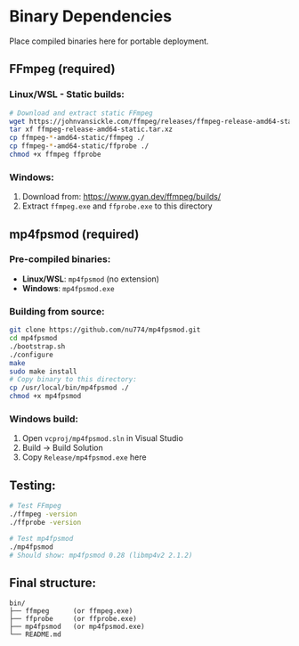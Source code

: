 # Binary Dependencies

Place compiled binaries here for portable deployment.

## FFmpeg (required)

### Linux/WSL - Static builds:
```bash
# Download and extract static FFmpeg
wget https://johnvansickle.com/ffmpeg/releases/ffmpeg-release-amd64-static.tar.xz
tar xf ffmpeg-release-amd64-static.tar.xz
cp ffmpeg-*-amd64-static/ffmpeg ./
cp ffmpeg-*-amd64-static/ffprobe ./
chmod +x ffmpeg ffprobe
```

### Windows:
1. Download from: https://www.gyan.dev/ffmpeg/builds/
2. Extract `ffmpeg.exe` and `ffprobe.exe` to this directory

## mp4fpsmod (required)

### Pre-compiled binaries:
- **Linux/WSL**: `mp4fpsmod` (no extension)
- **Windows**: `mp4fpsmod.exe`

### Building from source:
```bash
git clone https://github.com/nu774/mp4fpsmod.git
cd mp4fpsmod
./bootstrap.sh
./configure
make
sudo make install
# Copy binary to this directory:
cp /usr/local/bin/mp4fpsmod ./
chmod +x mp4fpsmod
```

### Windows build:
1. Open `vcproj/mp4fpsmod.sln` in Visual Studio
2. Build -> Build Solution
3. Copy `Release/mp4fpsmod.exe` here

## Testing:
```bash
# Test FFmpeg
./ffmpeg -version
./ffprobe -version

# Test mp4fpsmod
./mp4fpsmod
# Should show: mp4fpsmod 0.28 (libmp4v2 2.1.2)
```

## Final structure:
```
bin/
├── ffmpeg      (or ffmpeg.exe)
├── ffprobe     (or ffprobe.exe)  
├── mp4fpsmod   (or mp4fpsmod.exe)
└── README.md
```